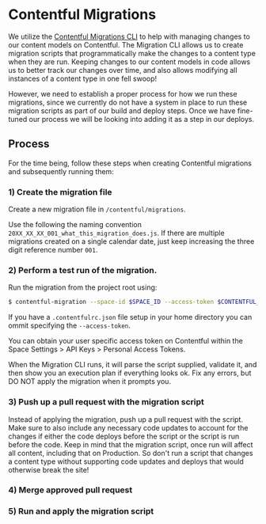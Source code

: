 # Contentful Migrations

We utilize the [Contentful Migrations CLI](https://github.com/contentful/migration-cli) to help with managing changes to our content models on Contentful. The Migration CLI allows us to create migration scripts that programmatically make the changes to a content type when they are run. Keeping changes to our content models in code allows us to better track our changes over time, and also allows modifying all instances of a content type in one fell swoop!

However, we need to establish a proper process for how we run these migrations, since we currently do not have a system in place to run these migration scripts as part of our build and deploy steps. Once we have fine-tuned our process we will be looking into adding it as a step in our deploys.

## Process

For the time being, follow these steps when creating Contentful migrations and subsequently running them:

### 1\) Create the migration file

Create a new migration file in `/contentful/migrations`.

Use the following the naming convention `20XX_XX_XX_001_what_this_migration_does.js`. If there are multiple migrations created on a single calendar date, just keep increasing the three digit reference number `001`.

### 2\) Perform a test run of the migration.

Run the migration from the project root using:

```bash
$ contentful-migration --space-id $SPACE_ID --access-token $CONTENTFUL_MANAGEMENT_ACCESS_TOKEN contentful/migrations/2018_02_23_001_what_this_migration_does.js
```

If you have a `.contentfulrc.json` file setup in your home directory you can ommit specifying the `--access-token`.

You can obtain your user specific access token on Contentful within the Space Settings &gt; API Keys &gt; Personal Access Tokens.

When the Migration CLI runs, it will parse the script supplied, validate it, and then show you an execution plan if everything looks ok. Fix any errors, but DO NOT apply the migration when it prompts you.

### 3\) Push up a pull request with the migration script

Instead of applying the migration, push up a pull request with the script. Make sure to also include any necessary code updates to account for the changes if either the code deploys before the script or the script is run before the code. Keep in mind that the migration script, once run will affect all content, including that on Production. So don't run a script that changes a content type without supporting code updates and deploys that would otherwise break the site!

### 4\) Merge approved pull request

### 5\) Run and apply the migration script

